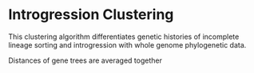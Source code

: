 # Introgression Clustering
This clustering algorithm differentiates genetic histories of incomplete lineage sorting and introgression with whole genome phylogenetic data.





Distances of gene trees are averaged together





